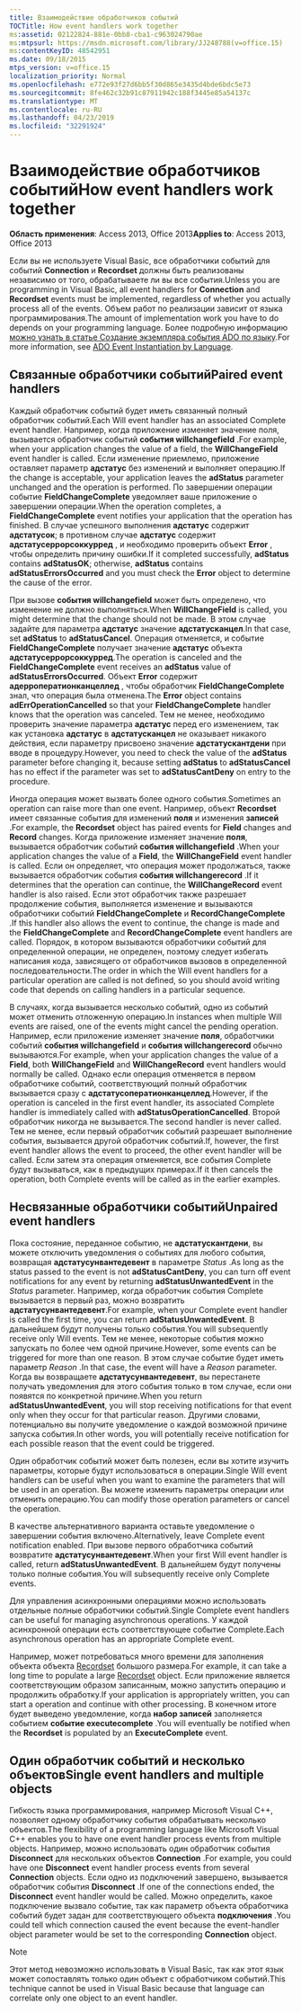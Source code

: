 ```yaml
---
title: Взаимодействие обработчиков событий
TOCTitle: How event handlers work together
ms:assetid: 02122824-881e-0bb8-cba1-c963024790ae
ms:mtpsurl: https://msdn.microsoft.com/library/JJ248788(v=office.15)
ms:contentKeyID: 48542951
ms.date: 09/18/2015
mtps_version: v=office.15
localization_priority: Normal
ms.openlocfilehash: e772e93f27d6bb5f30d865e3435d4bde6bdc5e73
ms.sourcegitcommit: 8fe462c32b91c87911942c188f3445e85a54137c
ms.translationtype: MT
ms.contentlocale: ru-RU
ms.lasthandoff: 04/23/2019
ms.locfileid: "32291924"
---
```

# <a name="how-event-handlers-work-together"></a><span data-ttu-id="8ea88-102">Взаимодействие обработчиков событий</span><span class="sxs-lookup"><span data-stu-id="8ea88-102">How event handlers work together</span></span>

<span data-ttu-id="8ea88-103">**Область применения**: Access 2013, Office 2013</span><span class="sxs-lookup"><span data-stu-id="8ea88-103">**Applies to**: Access 2013, Office 2013</span></span>

<span data-ttu-id="8ea88-104">Если вы не используете Visual Basic, все обработчики событий для событий **Connection** и **Recordset** должны быть реализованы независимо от того, обрабатываете ли вы все события.</span><span class="sxs-lookup"><span data-stu-id="8ea88-104">Unless you are programming in Visual Basic, all event handlers for **Connection** and **Recordset** events must be implemented, regardless of whether you actually process all of the events.</span></span> <span data-ttu-id="8ea88-105">Объем работ по реализации зависит от языка программирования.</span><span class="sxs-lookup"><span data-stu-id="8ea88-105">The amount of implementation work you have to do depends on your programming language.</span></span> <span data-ttu-id="8ea88-106">Более подробную информацию [можно узнать в статье Создание экземпляра события ADO по языку](https://docs.microsoft.com/office/client-developer/access/desktop-database-reference/ado-event-instantiation-by-language-ado).</span><span class="sxs-lookup"><span data-stu-id="8ea88-106">For more information, see [ADO Event Instantiation by Language](https://docs.microsoft.com/office/client-developer/access/desktop-database-reference/ado-event-instantiation-by-language-ado).</span></span>

## <a name="paired-event-handlers"></a><span data-ttu-id="8ea88-107">Связанные обработчики событий</span><span class="sxs-lookup"><span data-stu-id="8ea88-107">Paired event handlers</span></span>

<span data-ttu-id="8ea88-108">Каждый обработчик событий будет иметь связанный полный обработчик событий.</span><span class="sxs-lookup"><span data-stu-id="8ea88-108">Each Will event handler has an associated Complete event handler.</span></span> <span data-ttu-id="8ea88-109">Например, когда приложение изменяет значение поля, вызывается обработчик событий **события willchangefield** .</span><span class="sxs-lookup"><span data-stu-id="8ea88-109">For example, when your application changes the value of a field, the **WillChangeField** event handler is called.</span></span> <span data-ttu-id="8ea88-110">Если изменение приемлемо, приложение оставляет параметр **адстатус** без изменений и выполняет операцию.</span><span class="sxs-lookup"><span data-stu-id="8ea88-110">If the change is acceptable, your application leaves the **adStatus** parameter unchanged and the operation is performed.</span></span> <span data-ttu-id="8ea88-111">По завершении операции событие **FieldChangeComplete** уведомляет ваше приложение о завершении операции.</span><span class="sxs-lookup"><span data-stu-id="8ea88-111">When the operation completes, a **FieldChangeComplete** event notifies your application that the operation has finished.</span></span> <span data-ttu-id="8ea88-112">В случае успешного выполнения **адстатус** содержит **адстатусок**; в противном случае **адстатус** содержит **адстатусеррорсоккурред** , и необходимо проверить объект **Error** , чтобы определить причину ошибки.</span><span class="sxs-lookup"><span data-stu-id="8ea88-112">If it completed successfully, **adStatus** contains **adStatusOK**; otherwise, **adStatus** contains **adStatusErrorsOccurred** and you must check the **Error** object to determine the cause of the error.</span></span>

<span data-ttu-id="8ea88-113">При вызове **события willchangefield** может быть определено, что изменение не должно выполняться.</span><span class="sxs-lookup"><span data-stu-id="8ea88-113">When **WillChangeField** is called, you might determine that the change should not be made.</span></span> <span data-ttu-id="8ea88-114">В этом случае задайте для параметра **адстатус** значение **адстатусканцел**.</span><span class="sxs-lookup"><span data-stu-id="8ea88-114">In that case, set **adStatus** to **adStatusCancel**.</span></span> <span data-ttu-id="8ea88-115">Операция отменяется, и событие **FieldChangeComplete** получает значение **адстатус** объекта **адстатусеррорсоккурред**.</span><span class="sxs-lookup"><span data-stu-id="8ea88-115">The operation is canceled and the **FieldChangeComplete** event receives an **adStatus** value of **adStatusErrorsOccurred**.</span></span> <span data-ttu-id="8ea88-116">Объект **Error** содержит **адерроператионканцеллед** , чтобы обработчик **FieldChangeComplete** знал, что операция была отменена.</span><span class="sxs-lookup"><span data-stu-id="8ea88-116">The **Error** object contains **adErrOperationCancelled** so that your **FieldChangeComplete** handler knows that the operation was canceled.</span></span> <span data-ttu-id="8ea88-117">Тем не менее, необходимо проверить значение параметра **адстатус** перед его изменением, так как установка **адстатус** в **адстатусканцел** не оказывает никакого действия, если параметру присвоено значение **адстатускантдени** при вводе в процедуру.</span><span class="sxs-lookup"><span data-stu-id="8ea88-117">However, you need to check the value of the **adStatus** parameter before changing it, because setting **adStatus** to **adStatusCancel** has no effect if the parameter was set to **adStatusCantDeny** on entry to the procedure.</span></span>

<span data-ttu-id="8ea88-118">Иногда операция может вызвать более одного события.</span><span class="sxs-lookup"><span data-stu-id="8ea88-118">Sometimes an operation can raise more than one event.</span></span> <span data-ttu-id="8ea88-119">Например, объект **Recordset** имеет связанные события для изменений **поля** и изменения **записей** .</span><span class="sxs-lookup"><span data-stu-id="8ea88-119">For example, the **Recordset** object has paired events for **Field** changes and **Record** changes.</span></span> <span data-ttu-id="8ea88-120">Когда приложение изменяет значение **поля**, вызывается обработчик событий **события willchangefield** .</span><span class="sxs-lookup"><span data-stu-id="8ea88-120">When your application changes the value of a **Field**, the **WillChangeField** event handler is called.</span></span> <span data-ttu-id="8ea88-121">Если он определяет, что операция может продолжаться, также вызывается обработчик события **события willchangerecord** .</span><span class="sxs-lookup"><span data-stu-id="8ea88-121">If it determines that the operation can continue, the **WillChangeRecord** event handler is also raised.</span></span> <span data-ttu-id="8ea88-122">Если этот обработчик также разрешает продолжение события, выполняется изменение и вызываются обработчики событий **FieldChangeComplete** и **RecordChangeComplete** .</span><span class="sxs-lookup"><span data-stu-id="8ea88-122">If this handler also allows the event to continue, the change is made and the **FieldChangeComplete** and **RecordChangeComplete** event handlers are called.</span></span> <span data-ttu-id="8ea88-123">Порядок, в котором вызываются обработчики событий для определенной операции, не определен, поэтому следует избегать написания кода, зависящего от обработчиков вызовов в определенной последовательности.</span><span class="sxs-lookup"><span data-stu-id="8ea88-123">The order in which the Will event handlers for a particular operation are called is not defined, so you should avoid writing code that depends on calling handlers in a particular sequence.</span></span>

<span data-ttu-id="8ea88-124">В случаях, когда вызывается несколько событий, одно из событий может отменить отложенную операцию.</span><span class="sxs-lookup"><span data-stu-id="8ea88-124">In instances when multiple Will events are raised, one of the events might cancel the pending operation.</span></span> <span data-ttu-id="8ea88-125">Например, если приложение изменяет значение **поля**, обработчики событий **события willchangefield** и **события willchangerecord** обычно вызываются.</span><span class="sxs-lookup"><span data-stu-id="8ea88-125">For example, when your application changes the value of a **Field**, both **WillChangeField** and **WillChangeRecord** event handlers would normally be called.</span></span> <span data-ttu-id="8ea88-126">Однако если операция отменяется в первом обработчике событий, соответствующий полный обработчик вызывается сразу с **адстатусоператионканцеллед**.</span><span class="sxs-lookup"><span data-stu-id="8ea88-126">However, if the operation is canceled in the first event handler, its associated Complete handler is immediately called with **adStatusOperationCancelled**.</span></span> <span data-ttu-id="8ea88-127">Второй обработчик никогда не вызывается.</span><span class="sxs-lookup"><span data-stu-id="8ea88-127">The second handler is never called.</span></span> <span data-ttu-id="8ea88-128">Тем не менее, если первый обработчик событий разрешает выполнение события, вызывается другой обработчик событий.</span><span class="sxs-lookup"><span data-stu-id="8ea88-128">If, however, the first event handler allows the event to proceed, the other event handler will be called.</span></span> <span data-ttu-id="8ea88-129">Если затем эта операция отменяется, все события Complete будут вызываться, как в предыдущих примерах.</span><span class="sxs-lookup"><span data-stu-id="8ea88-129">If it then cancels the operation, both Complete events will be called as in the earlier examples.</span></span>

## <a name="unpaired-event-handlers"></a><span data-ttu-id="8ea88-130">Несвязанные обработчики событий</span><span class="sxs-lookup"><span data-stu-id="8ea88-130">Unpaired event handlers</span></span>

<span data-ttu-id="8ea88-131">Пока состояние, переданное событию, не **адстатускантдени**, вы можете отключить уведомления о событиях для любого события, возвращая **адстатусунвантедевент** в параметре *Status* .</span><span class="sxs-lookup"><span data-stu-id="8ea88-131">As long as the status passed to the event is not **adStatusCantDeny**, you can turn off event notifications for any event by returning **adStatusUnwantedEvent** in the *Status* parameter.</span></span> <span data-ttu-id="8ea88-132">Например, когда обработчик события Complete вызывается в первый раз, можно возвратить **адстатусунвантедевент**.</span><span class="sxs-lookup"><span data-stu-id="8ea88-132">For example, when your Complete event handler is called the first time, you can return **adStatusUnwantedEvent**.</span></span> <span data-ttu-id="8ea88-133">В дальнейшем будут получены только события.</span><span class="sxs-lookup"><span data-stu-id="8ea88-133">You will subsequently receive only Will events.</span></span> <span data-ttu-id="8ea88-134">Тем не менее, некоторые события можно запускать по более чем одной причине.</span><span class="sxs-lookup"><span data-stu-id="8ea88-134">However, some events can be triggered for more than one reason.</span></span> <span data-ttu-id="8ea88-135">В этом случае событие будет иметь параметр *Reason* .</span><span class="sxs-lookup"><span data-stu-id="8ea88-135">In that case, the event will have a *Reason* parameter.</span></span> <span data-ttu-id="8ea88-136">Когда вы возвращаете **адстатусунвантедевент**, вы перестанете получать уведомления для этого события только в том случае, если они появятся по конкретной причине.</span><span class="sxs-lookup"><span data-stu-id="8ea88-136">When you return **adStatusUnwantedEvent**, you will stop receiving notifications for that event only when they occur for that particular reason.</span></span> <span data-ttu-id="8ea88-137">Другими словами, потенциально вы получите уведомление о каждой возможной причине запуска события.</span><span class="sxs-lookup"><span data-stu-id="8ea88-137">In other words, you will potentially receive notification for each possible reason that the event could be triggered.</span></span>

<span data-ttu-id="8ea88-138">Один обработчик событий может быть полезен, если вы хотите изучить параметры, которые будут использоваться в операции.</span><span class="sxs-lookup"><span data-stu-id="8ea88-138">Single Will event handlers can be useful when you want to examine the parameters that will be used in an operation.</span></span> <span data-ttu-id="8ea88-139">Вы можете изменить параметры операции или отменить операцию.</span><span class="sxs-lookup"><span data-stu-id="8ea88-139">You can modify those operation parameters or cancel the operation.</span></span>

<span data-ttu-id="8ea88-140">В качестве альтернативного варианта оставьте уведомление о завершении события включено.</span><span class="sxs-lookup"><span data-stu-id="8ea88-140">Alternatively, leave Complete event notification enabled.</span></span> <span data-ttu-id="8ea88-141">При вызове первого обработчика событий возвратите **адстатусунвантедевент**.</span><span class="sxs-lookup"><span data-stu-id="8ea88-141">When your first Will event handler is called, return **adStatusUnwantedEvent**.</span></span> <span data-ttu-id="8ea88-142">В дальнейшем будут получены только полные события.</span><span class="sxs-lookup"><span data-stu-id="8ea88-142">You will subsequently receive only Complete events.</span></span>

<span data-ttu-id="8ea88-143">Для управления асинхронными операциями можно использовать отдельные полные обработчики событий.</span><span class="sxs-lookup"><span data-stu-id="8ea88-143">Single Complete event handlers can be useful for managing asynchronous operations.</span></span> <span data-ttu-id="8ea88-144">У каждой асинхронной операции есть соответствующее событие Complete.</span><span class="sxs-lookup"><span data-stu-id="8ea88-144">Each asynchronous operation has an appropriate Complete event.</span></span>

<span data-ttu-id="8ea88-145">Например, может потребоваться много времени для заполнения объекта объекта [Recordset](recordset-object-ado.md) большого размера.</span><span class="sxs-lookup"><span data-stu-id="8ea88-145">For example, it can take a long time to populate a large [Recordset](recordset-object-ado.md) object.</span></span> <span data-ttu-id="8ea88-146">Если приложение является соответствующим образом записанным, можно запустить операцию и продолжить обработку.</span><span class="sxs-lookup"><span data-stu-id="8ea88-146">If your application is appropriately written, you can start a operation and continue with other processing.</span></span> <span data-ttu-id="8ea88-147">В конечном итоге будет выведено уведомление, когда **набор записей** заполняется событием **событие executecomplete** .</span><span class="sxs-lookup"><span data-stu-id="8ea88-147">You will eventually be notified when the **Recordset** is populated by an **ExecuteComplete** event.</span></span>

## <a name="single-event-handlers-and-multiple-objects"></a><span data-ttu-id="8ea88-148">Один обработчик событий и несколько объектов</span><span class="sxs-lookup"><span data-stu-id="8ea88-148">Single event handlers and multiple objects</span></span>

<span data-ttu-id="8ea88-149">Гибкость языка программирования, например Microsoft Visual C++, позволяет одному обработчику события обрабатывать несколько объектов.</span><span class="sxs-lookup"><span data-stu-id="8ea88-149">The flexibility of a programming language like Microsoft Visual C++ enables you to have one event handler process events from multiple objects.</span></span> <span data-ttu-id="8ea88-150">Например, можно использовать один обработчик события **Disconnect** для нескольких объектов **Connection** .</span><span class="sxs-lookup"><span data-stu-id="8ea88-150">For example, you could have one **Disconnect** event handler process events from several **Connection** objects.</span></span> <span data-ttu-id="8ea88-151">Если одно из подключений завершено, вызывается обработчик события **Disconnect** .</span><span class="sxs-lookup"><span data-stu-id="8ea88-151">If one of the connections ended, the **Disconnect** event handler would be called.</span></span> <span data-ttu-id="8ea88-152">Можно определить, какое подключение вызвало событие, так как параметр объекта обработчика событий будет задан для соответствующего объекта **подключения** .</span><span class="sxs-lookup"><span data-stu-id="8ea88-152">You could tell which connection caused the event because the event-handler object parameter would be set to the corresponding **Connection** object.</span></span>

> [!NOTE]
> <span data-ttu-id="8ea88-153">Этот метод невозможно использовать в Visual Basic, так как этот язык может сопоставлять только один объект с обработчиком событий.</span><span class="sxs-lookup"><span data-stu-id="8ea88-153">This technique cannot be used in Visual Basic because that language can correlate only one object to an event handler.</span></span>


